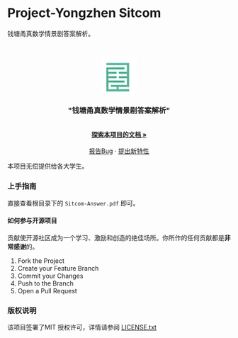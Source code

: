 # Project-Yongzhen Sitcom

钱塘甬真数学情景剧答案解析。

<!-- PROJECT SHIELDS -->

<!-- PROJECT LOGO -->
<br />

<p align="center">
  <a href="https://github.com/shaojintian/Best_README_template/">
    <img src="images/logo.png" alt="Logo" width="80" height="80">
  </a>

  <h3 align="center">"钱塘甬真数学情景剧答案解析"</h3>
  <p align="center">
    <br />
    <a href="https://github.com/project-yongzhen/sitcom/README.md"><strong>探索本项目的文档 »</strong></a>
    <br />
    <br />
    <a href="https://github.com/project-yongzhen/sitcom/issues">报告Bug</a>
    ·
    <a href="https://github.com/project-yongzhen/sitcom/issues">提出新特性</a>
  </p>

</p>


 本项目无偿提供给各大学生。
 
### 上手指南

直接查看根目录下的 `Sitcom-Answer.pdf` 即可。

#### 如何参与开源项目

贡献使开源社区成为一个学习、激励和创造的绝佳场所。你所作的任何贡献都是**非常感谢**的。


1. Fork the Project
2. Create your Feature Branch
3. Commit your Changes
4. Push to the Branch
5. Open a Pull Request

### 版权说明

该项目签署了MIT 授权许可，详情请参阅 [LICENSE.txt](https://github.com/shaojintian/Best_README_template/blob/master/LICENSE.txt)